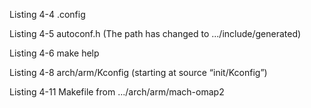 
Listing 4-4 .config

Listing 4-5 autoconf.h (The path has changed to .../include/generated)

Listing 4-6 make help

Listing 4-8 arch/arm/Kconfig (starting at source “init/Kconfig”)

Listing 4-11 Makefile from .../arch/arm/mach-omap2

